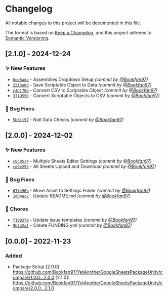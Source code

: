 # Changelog

All notable changes to this project will be documented in this file.

The format is based on [Keep a Changelog](https://keepachangelog.com/en/1.0.0/),
and this project adheres to [Semantic Versioning](https://semver.org/spec/v2.0.0.html).

## [2.1.0] - 2024-12-24
### :sparkles: New Features
- [`0ee8ada`](https://github.com/Bookfan97/YetAnotherGoogleSheetsPackageUnity/commit/0ee8adaaf39faf86b1684313b8007eb9564ac72c) - Assemblies Dropdown Setup *(commit by [@Bookfan97](https://github.com/Bookfan97))*
- [`2213e8d`](https://github.com/Bookfan97/YetAnotherGoogleSheetsPackageUnity/commit/2213e8df02d5c8ea499ca602cfd2ed76f85aed13) - Save Scriptable Object to Data *(commit by [@Bookfan97](https://github.com/Bookfan97))*
- [`c4d176b`](https://github.com/Bookfan97/YetAnotherGoogleSheetsPackageUnity/commit/c4d176b2fbeac0d0e5136da95b9760ae9017683e) - Convert CSV to Scriptable Object *(commit by [@Bookfan97](https://github.com/Bookfan97))*
- [`3719556`](https://github.com/Bookfan97/YetAnotherGoogleSheetsPackageUnity/commit/3719556395f825ac7cfcd8dd8240dbb0d9d16dba) - Convert Scriptable Objects to CSV *(commit by [@Bookfan97](https://github.com/Bookfan97))*

### :bug: Bug Fixes
- [`5b8c157`](https://github.com/Bookfan97/YetAnotherGoogleSheetsPackageUnity/commit/5b8c15740b8ceac3f562cea1ca9b4353bb24a86d) - Null Data Checks *(commit by [@Bookfan97](https://github.com/Bookfan97))*


## [2.0.0] - 2024-12-02
### :sparkles: New Features
- [`c0c85c4`](https://github.com/Bookfan97/YetAnotherGoogleSheetsPackageUnity/commit/c0c85c4fa821cdf015b499db24583baa8c4f921e) - Multiple Sheets Editor Settings *(commit by [@Bookfan97](https://github.com/Bookfan97))*
- [`ce8e295`](https://github.com/Bookfan97/YetAnotherGoogleSheetsPackageUnity/commit/ce8e2957a6c7f0c9d896ba60ee7ddd0643731ff3) - All Sheets Upload and Download *(commit by [@Bookfan97](https://github.com/Bookfan97))*

### :bug: Bug Fixes
- [`67fe96b`](https://github.com/Bookfan97/YetAnotherGoogleSheetsPackageUnity/commit/67fe96b18ad0fb0c5802a7237c8ff2fb7b346673) - Move Asset to Settings Folder *(commit by [@Bookfan97](https://github.com/Bookfan97))*
- [`2d84ac2`](https://github.com/Bookfan97/YetAnotherGoogleSheetsPackageUnity/commit/2d84ac2277d09063d00cf4dd0b74c1461eb0c0ed) - Update README.md *(commit by [@Bookfan97](https://github.com/Bookfan97))*

### :wrench: Chores
- [`f190278`](https://github.com/Bookfan97/YetAnotherGoogleSheetsPackageUnity/commit/f1902785c92d718c5428409689a53a30f2a1c88a) - Update issue templates *(commit by [@Bookfan97](https://github.com/Bookfan97))*
- [`9b542af`](https://github.com/Bookfan97/YetAnotherGoogleSheetsPackageUnity/commit/9b542afd1ddd1debb8b7106d93fdb7a342a2f65f) - Create FUNDING.yml *(commit by [@Bookfan97](https://github.com/Bookfan97))*


## [0.0.0] - 2022-11-23
### Added
- Package Setup
[2.0.0]: https://github.com/Bookfan97/YetAnotherGoogleSheetsPackageUnity/compare/1.0.0...2.0.0
[2.1.0]: https://github.com/Bookfan97/YetAnotherGoogleSheetsPackageUnity/compare/2.0.0...2.1.0
